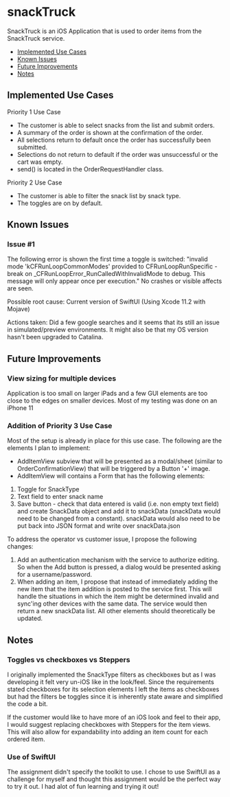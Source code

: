 # snackTruck
SnackTruck is an iOS Application that is used to order items from the SnackTruck service.

- [Implemented Use Cases](#usescase)
- [Known Issues](#issues)
- [Future Improvements](#improvements)
- [Notes](#notes)

## Implemented Use Cases

Priority 1 Use Case
- The customer is able to select snacks from the list and submit orders.
- A summary of the order is shown at the confirmation of the order.
- All selections return to default once the order has successfully been submitted.
- Selections do not return to default if the order was unsuccessful or the cart was empty.
- send() is located in the OrderRequestHandler class.

Priority 2 Use Case
- The customer is able to filter the snack list by snack type.
- The toggles are on by default.

## Known Issues
### Issue #1
The following error is shown the first time a toggle is switched: "invalid mode 'kCFRunLoopCommonModes' provided to CFRunLoopRunSpecific - break on _CFRunLoopError_RunCalledWithInvalidMode to debug. This message will only appear once per execution." No crashes or visible affects are seen.

Possible root cause: Current version of SwiftUI (Using Xcode 11.2 with Mojave)

Actions taken: Did a few google searches and it seems that its still an issue in simulated/preview environments. It might also be that my OS version hasn't been upgraded to Catalina.

## Future Improvements
### View sizing for multiple devices
Application is too small on larger iPads and a few GUI elements are too close to the edges on smaller devices. Most of my testing was done on an iPhone 11
### Addition of Priority 3 Use Case
Most of the setup is already in place for this use case. The following are the elements I plan to implement:
- AddItemView subview that will be presented as a modal/sheet (similar to OrderConfirmationView) that will be triggered by a Button '+' image.
- AddItemView will contains a Form that has the following elements:
1. Toggle for SnackType
2. Text field to enter snack name
3. Save button - check that data entered is valid (i.e. non empty text field) and create SnackData object and add it to snackData (snackData would need to be changed from a constant). snackData would also need to be put back into JSON format and write over snackData.json

To address the operator vs customer issue, I propose the following changes:
1. Add an authentication mechanism with the service to authorize editing. So when the Add button is pressed, a dialog would be presented asking for a username/password.
2. When adding an item, I propose that instead of immediately adding the new item that the item addition is posted to the service first. This will handle the situations in which the item might be determined invalid and sync'ing other devices with the same data. The service would then return a new snackData list. All other elements should theoretically be updated.

## Notes
### Toggles vs checkboxes vs Steppers
I originally implemented the SnackType filters as checkboxes but as I was developing it felt very un-iOS like in the look/feel. Since the requirements stated checkboxes for its selection elements I left the items as checkboxes but had the filters be toggles since it is inherently state aware and simplified the code a bit.

If the customer would like to have more of an iOS look and feel to their app, I would suggest replacing checkboxes with Steppers for the item views. This will also allow for expandability into adding an item count for each ordered item.

### Use of SwiftUI
The assignment didn't specify the toolkit to use. I chose to use SwiftUI as a challenge for myself and thought this assignment would be the perfect way to try it out. I had alot of fun learning and trying it out!
